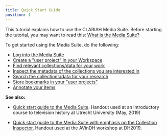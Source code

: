```yaml
---
title: Quick Start Guide
position: 1
---
```


This tutorial explains how to use the CLARIAH Media Suite. Before starting the tutorial, you may want to read this: [What is the Media Suite?](http://mediasuite.clariah.nl/documentation/faq/what-is-it)

To get started using the Media Suite, do the following:

- [Log into the Media Suite](<http://mediasuite.clariah.nl/documentation/howtos/login>)
- [Create a "user project" in your Workspace](<http://mediasuite.clariah.nl/documentation/howtos/user-projects>)
- [Find relevant collections/data for your work](<http://mediasuite.clariah.nl/documentation/howtos/data>)
- [Inspect the metadata of the collections you are interested in](<http://mediasuite.clariah.nl/documentation/howtos/collection-inspector>)
- [Search the collections/data for your research](<http://mediasuite.clariah.nl/documentation/howtos/single-search>)
- [Store bookmarks in your "user projects"](<http://mediasuite.clariah.nl/documentation/howtos/bookmark>)
- [Annotate your items](<http://mediasuite.clariah.nl/documentation/howtos/annotate>)


**See also:**

- [Quick start guide to the Media Suite](https://www.slideshare.net/clariah_mediasuite/hands-on-workshop-with-the-clariah-media-suite-introduction-to-television-history-online). Handout used at an introductory course to television history at Utrecht University (May, 2019)

- [Quick start guide to the Media Suite with emphasis on the Collection Inspector.](https://www.slideshare.net/clariah_mediasuite/doing-transparent-research-with-the-media-suite-quick-start-guide-to-the-media-suite-with-emphasis-on-the-collection-inspector-tool/clariah_mediasuite/doing-transparent-research-with-the-media-suite-quick-start-guide-to-the-media-suite-with-emphasis-on-the-collection-inspector-tool) Handout used at the AVinDH workshop at DH2019.
